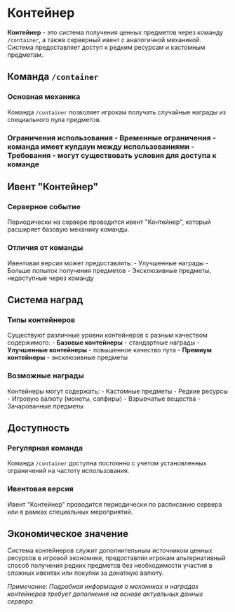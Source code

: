 # Контейнер

**Контейнер** - это система получения ценных предметов через команду `/container`, а также серверный ивент с аналогичной механикой. Система предоставляет доступ к редким ресурсам и кастомным предметам.

## Команда `/container`

### Основная механика
Команда `/container` позволяет игрокам получать случайные награды из специального пула предметов.

### Ограничения использования - **Временные ограничения** - команда имеет кулдаун между использованиями - **Требования** - могут существовать условия для доступа к команде

## Ивент "Контейнер"

### Серверное событие
Периодически на сервере проводится ивент "Контейнер", который расширяет базовую механику команды.

### Отличия от команды
Ивентовая версия может предоставлять: - Улучшенные награды - Больше попыток получения предметов - Эксклюзивные предметы, недоступные через команду

## Система наград

### Типы контейнеров
Существуют различные уровни контейнеров с разным качеством содержимого: - **Базовые контейнеры** - стандартные награды - **Улучшенные контейнеры** - повышенное качество лута - **Премиум контейнеры** - эксклюзивные предметы

### Возможные награды
Контейнеры могут содержать: - Кастомные предметы - Редкие ресурсы - Игровую валюту (монеты, сапфиры) - Взрывчатые вещества - Зачарованные предметы

## Доступность

### Регулярная команда
Команда `/container` доступна постоянно с учетом установленных ограничений на частоту использования.

### Ивентовая версия
Ивент "Контейнер" проводится периодически по расписанию сервера или в рамках специальных мероприятий.

## Экономическое значение

Система контейнеров служит дополнительным источником ценных ресурсов в игровой экономике, предоставляя игрокам альтернативный способ получения редких предметов без необходимости участия в сложных ивентах или покупки за донатную валюту.

*Примечание: Подробная информация о механиках и наградах контейнеров требует дополнения на основе актуальных данных сервера.*